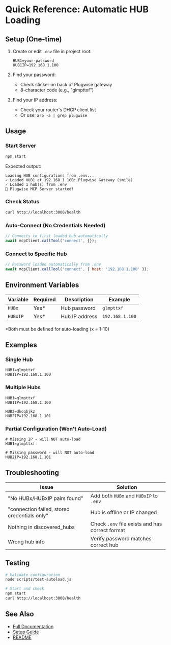 # Quick Reference: Automatic HUB Loading

## Setup (One-time)

1. Create or edit `.env` file in project root:
   ```env
   HUB1=your-password
   HUB1IP=192.168.1.100
   ```

2. Find your password:
   - Check sticker on back of Plugwise gateway
   - 8-character code (e.g., "glmpttxf")

3. Find your IP address:
   - Check your router's DHCP client list
   - Or use: `arp -a | grep plugwise`

## Usage

### Start Server
```bash
npm start
```

Expected output:
```
Loading HUB configurations from .env...
✓ Loaded HUB1 at 192.168.1.100: Plugwise Gateway (smile)
✓ Loaded 1 hub(s) from .env
🚀 Plugwise MCP Server started!
```

### Check Status
```bash
curl http://localhost:3000/health
```

### Auto-Connect (No Credentials Needed)
```javascript
// Connects to first loaded hub automatically
await mcpClient.callTool('connect', {});
```

### Connect to Specific Hub
```javascript
// Password loaded automatically from .env
await mcpClient.callTool('connect', { host: '192.168.1.100' });
```

## Environment Variables

| Variable | Required | Description | Example |
|----------|----------|-------------|---------|
| `HUBx` | Yes* | Hub password | `glmpttxf` |
| `HUBxIP` | Yes* | Hub IP address | `192.168.1.100` |

*Both must be defined for auto-loading (x = 1-10)

## Examples

### Single Hub
```env
HUB1=glmpttxf
HUB1IP=192.168.1.100
```

### Multiple Hubs
```env
HUB1=glmpttxf
HUB1IP=192.168.1.100

HUB2=dkcqbjkz
HUB2IP=192.168.1.101
```

### Partial Configuration (Won't Auto-Load)
```env
# Missing IP - will NOT auto-load
HUB1=glmpttxf

# Missing password - will NOT auto-load  
HUB2IP=192.168.1.101
```

## Troubleshooting

| Issue | Solution |
|-------|----------|
| "No HUBx/HUBxIP pairs found" | Add both `HUBx` and `HUBxIP` to `.env` |
| "connection failed, stored credentials only" | Hub is offline or IP changed |
| Nothing in discovered_hubs | Check `.env` file exists and has correct format |
| Wrong hub info | Verify password matches correct hub |

## Testing

```bash
# Validate configuration
node scripts/test-autoload.js

# Start and check
npm start
curl http://localhost:3000/health
```

## See Also

- [Full Documentation](autoload-hubs.md)
- [Setup Guide](setup.md)
- [README](../README.md)
